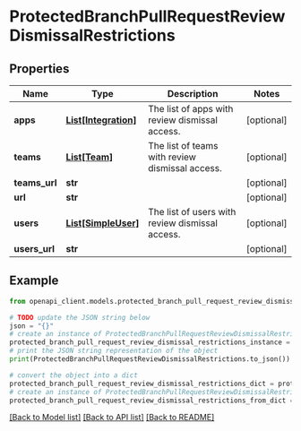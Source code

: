 # ProtectedBranchPullRequestReviewDismissalRestrictions


## Properties

Name | Type | Description | Notes
------------ | ------------- | ------------- | -------------
**apps** | [**List[Integration]**](Integration.md) | The list of apps with review dismissal access. | [optional] 
**teams** | [**List[Team]**](Team.md) | The list of teams with review dismissal access. | [optional] 
**teams_url** | **str** |  | [optional] 
**url** | **str** |  | [optional] 
**users** | [**List[SimpleUser]**](SimpleUser.md) | The list of users with review dismissal access. | [optional] 
**users_url** | **str** |  | [optional] 

## Example

```python
from openapi_client.models.protected_branch_pull_request_review_dismissal_restrictions import ProtectedBranchPullRequestReviewDismissalRestrictions

# TODO update the JSON string below
json = "{}"
# create an instance of ProtectedBranchPullRequestReviewDismissalRestrictions from a JSON string
protected_branch_pull_request_review_dismissal_restrictions_instance = ProtectedBranchPullRequestReviewDismissalRestrictions.from_json(json)
# print the JSON string representation of the object
print(ProtectedBranchPullRequestReviewDismissalRestrictions.to_json())

# convert the object into a dict
protected_branch_pull_request_review_dismissal_restrictions_dict = protected_branch_pull_request_review_dismissal_restrictions_instance.to_dict()
# create an instance of ProtectedBranchPullRequestReviewDismissalRestrictions from a dict
protected_branch_pull_request_review_dismissal_restrictions_from_dict = ProtectedBranchPullRequestReviewDismissalRestrictions.from_dict(protected_branch_pull_request_review_dismissal_restrictions_dict)
```
[[Back to Model list]](../README.md#documentation-for-models) [[Back to API list]](../README.md#documentation-for-api-endpoints) [[Back to README]](../README.md)


